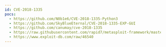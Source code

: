 ```yaml
---
id: CVE-2018-1335
pocs:
  - https://github.com/N0b1e6/CVE-2018-1335-Python3
  - https://github.com/SkyBlueEternal/CVE-2018-1335-EXP-GUI
  - https://github.com/canumay/cve-2018-1335
  - https://raw.githubusercontent.com/rapid7/metasploit-framework/master/modules/exploits/windows/http/apache_tika_jp2_jscript.rb
  - https://www.exploit-db.com/raw/46540
---
```

